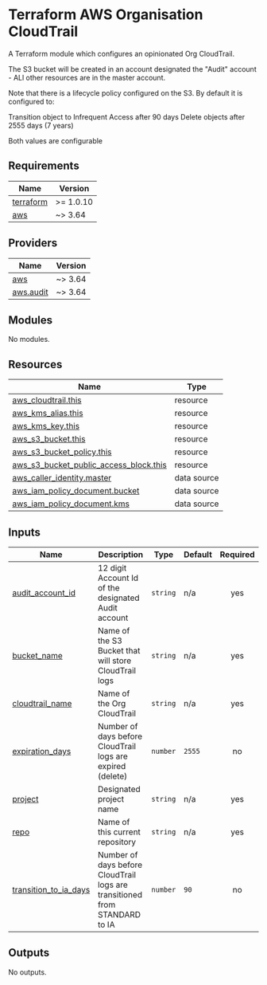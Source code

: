 # Terraform AWS Organisation CloudTrail

A Terraform module which configures an opinionated Org CloudTrail.

The S3 bucket will be created in an account designated the "Audit" account - ALl other resources are in the master account.

Note that there is a lifecycle policy configured on the S3.  By default it is configured to:

Transition object to Infrequent Access after 90 days
Delete objects after 2555 days (7 years)

Both values are configurable

<!-- BEGINNING OF PRE-COMMIT-TERRAFORM DOCS HOOK -->
## Requirements

| Name | Version |
|------|---------|
| <a name="requirement_terraform"></a> [terraform](#requirement\_terraform) | >= 1.0.10 |
| <a name="requirement_aws"></a> [aws](#requirement\_aws) | ~> 3.64 |

## Providers

| Name | Version |
|------|---------|
| <a name="provider_aws"></a> [aws](#provider\_aws) | ~> 3.64 |
| <a name="provider_aws.audit"></a> [aws.audit](#provider\_aws.audit) | ~> 3.64 |

## Modules

No modules.

## Resources

| Name | Type |
|------|------|
| [aws_cloudtrail.this](https://registry.terraform.io/providers/hashicorp/aws/latest/docs/resources/cloudtrail) | resource |
| [aws_kms_alias.this](https://registry.terraform.io/providers/hashicorp/aws/latest/docs/resources/kms_alias) | resource |
| [aws_kms_key.this](https://registry.terraform.io/providers/hashicorp/aws/latest/docs/resources/kms_key) | resource |
| [aws_s3_bucket.this](https://registry.terraform.io/providers/hashicorp/aws/latest/docs/resources/s3_bucket) | resource |
| [aws_s3_bucket_policy.this](https://registry.terraform.io/providers/hashicorp/aws/latest/docs/resources/s3_bucket_policy) | resource |
| [aws_s3_bucket_public_access_block.this](https://registry.terraform.io/providers/hashicorp/aws/latest/docs/resources/s3_bucket_public_access_block) | resource |
| [aws_caller_identity.master](https://registry.terraform.io/providers/hashicorp/aws/latest/docs/data-sources/caller_identity) | data source |
| [aws_iam_policy_document.bucket](https://registry.terraform.io/providers/hashicorp/aws/latest/docs/data-sources/iam_policy_document) | data source |
| [aws_iam_policy_document.kms](https://registry.terraform.io/providers/hashicorp/aws/latest/docs/data-sources/iam_policy_document) | data source |

## Inputs

| Name | Description | Type | Default | Required |
|------|-------------|------|---------|:--------:|
| <a name="input_audit_account_id"></a> [audit\_account\_id](#input\_audit\_account\_id) | 12 digit Account Id of the designated Audit account | `string` | n/a | yes |
| <a name="input_bucket_name"></a> [bucket\_name](#input\_bucket\_name) | Name of the S3 Bucket that will store CloudTrail logs | `string` | n/a | yes |
| <a name="input_cloudtrail_name"></a> [cloudtrail\_name](#input\_cloudtrail\_name) | Name of the Org CloudTrail | `string` | n/a | yes |
| <a name="input_expiration_days"></a> [expiration\_days](#input\_expiration\_days) | Number of days before CloudTrail logs are expired (delete) | `number` | `2555` | no |
| <a name="input_project"></a> [project](#input\_project) | Designated project name | `string` | n/a | yes |
| <a name="input_repo"></a> [repo](#input\_repo) | Name of this current repository | `string` | n/a | yes |
| <a name="input_transition_to_ia_days"></a> [transition\_to\_ia\_days](#input\_transition\_to\_ia\_days) | Number of days before CloudTrail logs are transitioned from STANDARD to IA | `number` | `90` | no |

## Outputs

No outputs.

<!-- END OF PRE-COMMIT-TERRAFORM DOCS HOOK -->
